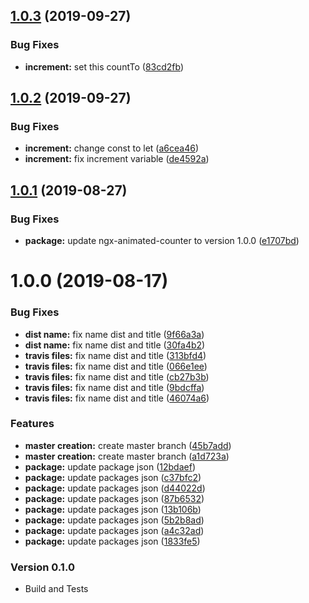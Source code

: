 ## [1.0.3](https://github.com/vanishdark/angularanimatedcounter/compare/v1.0.2...v1.0.3) (2019-09-27)


### Bug Fixes

* **increment:** set this countTo ([83cd2fb](https://github.com/vanishdark/angularanimatedcounter/commit/83cd2fb))

## [1.0.2](https://github.com/vanishdark/angularanimatedcounter/compare/v1.0.1...v1.0.2) (2019-09-27)


### Bug Fixes

* **increment:** change const to let ([a6cea46](https://github.com/vanishdark/angularanimatedcounter/commit/a6cea46))
* **increment:** fix increment variable ([de4592a](https://github.com/vanishdark/angularanimatedcounter/commit/de4592a))

## [1.0.1](https://github.com/vanishdark/angularanimatedcounter/compare/v1.0.0...v1.0.1) (2019-08-27)


### Bug Fixes

* **package:** update ngx-animated-counter to version 1.0.0 ([e1707bd](https://github.com/vanishdark/angularanimatedcounter/commit/e1707bd))

# 1.0.0 (2019-08-17)


### Bug Fixes

* **dist name:** fix name dist and title ([9f66a3a](https://github.com/vanishdark/angularanimatedcounter/commit/9f66a3a))
* **dist name:** fix name dist and title ([30fa4b2](https://github.com/vanishdark/angularanimatedcounter/commit/30fa4b2))
* **travis files:** fix name dist and title ([313bfd4](https://github.com/vanishdark/angularanimatedcounter/commit/313bfd4))
* **travis files:** fix name dist and title ([066e1ee](https://github.com/vanishdark/angularanimatedcounter/commit/066e1ee))
* **travis files:** fix name dist and title ([cb27b3b](https://github.com/vanishdark/angularanimatedcounter/commit/cb27b3b))
* **travis files:** fix name dist and title ([9bdcffa](https://github.com/vanishdark/angularanimatedcounter/commit/9bdcffa))
* **travis files:** fix name dist and title ([46074a6](https://github.com/vanishdark/angularanimatedcounter/commit/46074a6))


### Features

* **master creation:** create master branch ([45b7add](https://github.com/vanishdark/angularanimatedcounter/commit/45b7add))
* **master creation:** create master branch ([a1d723a](https://github.com/vanishdark/angularanimatedcounter/commit/a1d723a))
* **package:** update package json ([12bdaef](https://github.com/vanishdark/angularanimatedcounter/commit/12bdaef))
* **package:** update packages json ([c37bfc2](https://github.com/vanishdark/angularanimatedcounter/commit/c37bfc2))
* **package:** update packages json ([d44022d](https://github.com/vanishdark/angularanimatedcounter/commit/d44022d))
* **package:** update packages json ([87b6532](https://github.com/vanishdark/angularanimatedcounter/commit/87b6532))
* **package:** update packages json ([13b106b](https://github.com/vanishdark/angularanimatedcounter/commit/13b106b))
* **package:** update packages json ([5b2b8ad](https://github.com/vanishdark/angularanimatedcounter/commit/5b2b8ad))
* **package:** update packages json ([a4c32ad](https://github.com/vanishdark/angularanimatedcounter/commit/a4c32ad))
* **package:** update packages json ([1833fe5](https://github.com/vanishdark/angularanimatedcounter/commit/1833fe5))

### Version 0.1.0

- Build and Tests
